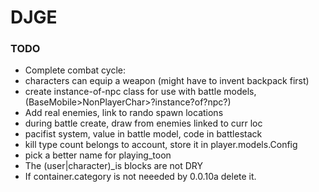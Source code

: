 DJGE
====

### TODO
* Complete combat cycle:
* characters can equip a weapon (might have to invent backpack first)
* create instance-of-npc class for use with battle models, (BaseMobile>NonPlayerChar>?instance?of?npc?)
* Add real enemies, link to rando spawn locations
* during battle create, draw from enemies linked to curr loc
* pacifist system, value in battle model, code in battlestack
* kill type count belongs to account, store it in player.models.Config
* pick a better name for playing_toon
* The (user|character)_is blocks are not DRY
* If container.category is not neeeded by 0.0.10a delete it.
